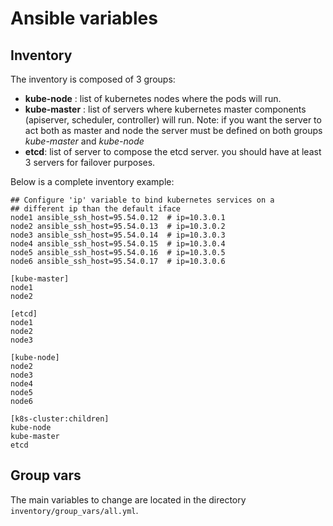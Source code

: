 Ansible variables
===============


Inventory
-------------
The inventory is composed of 3 groups: 

* **kube-node** : list of kubernetes nodes where the pods will run.
* **kube-master** : list of servers where kubernetes master components (apiserver, scheduler, controller) will run. 
  Note: if you want the server to act both as master and node the server must be defined on both groups _kube-master_ and _kube-node_
* **etcd**: list of server to compose the etcd server. you should have at least 3 servers for failover purposes.

Below is a complete inventory example: 

```
## Configure 'ip' variable to bind kubernetes services on a
## different ip than the default iface
node1 ansible_ssh_host=95.54.0.12  # ip=10.3.0.1
node2 ansible_ssh_host=95.54.0.13  # ip=10.3.0.2
node3 ansible_ssh_host=95.54.0.14  # ip=10.3.0.3
node4 ansible_ssh_host=95.54.0.15  # ip=10.3.0.4
node5 ansible_ssh_host=95.54.0.16  # ip=10.3.0.5
node6 ansible_ssh_host=95.54.0.17  # ip=10.3.0.6

[kube-master]
node1
node2

[etcd]
node1
node2
node3

[kube-node]
node2
node3
node4
node5
node6

[k8s-cluster:children]
kube-node
kube-master
etcd
```

Group vars
--------------
The main variables to change are located in the directory ```inventory/group_vars/all.yml```.
